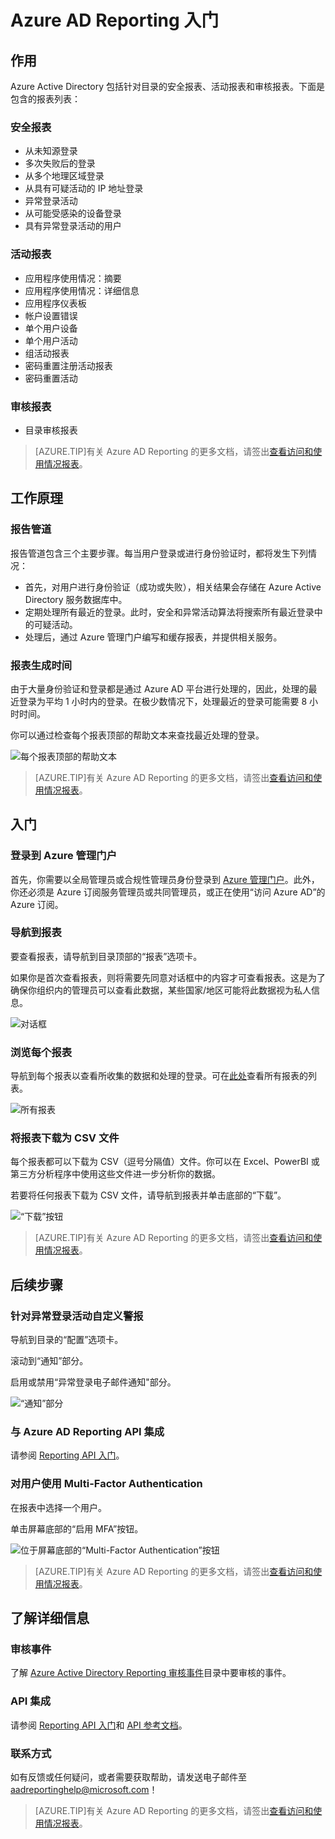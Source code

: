 <properties
   pageTitle="Azure AD Reporting：入门"
   description="Azure AD Reporting：入门"
   services="active-directory"
   documentationCenter=""
   authors="curtand"
   manager="mbaldwin"
   editor=""/>

<tags
   ms.service="active-directory"
   ms.date="06/30/2015"
   wacn.date="08/29/2015"/>

# Azure AD Reporting 入门

## 作用

Azure Active Directory 包括针对目录的安全报表、活动报表和审核报表。下面是包含的报表列表：

### 安全报表

- 从未知源登录
- 多次失败后的登录
- 从多个地理区域登录
- 从具有可疑活动的 IP 地址登录
- 异常登录活动
- 从可能受感染的设备登录
- 具有异常登录活动的用户

### 活动报表

- 应用程序使用情况：摘要
- 应用程序使用情况：详细信息
- 应用程序仪表板
- 帐户设置错误
- 单个用户设备
- 单个用户活动
- 组活动报表
- 密码重置注册活动报表
- 密码重置活动

### 审核报表

- 目录审核报表

> [AZURE.TIP]有关 Azure AD Reporting 的更多文档，请签出[查看访问和使用情况报表](/documentation/articles/active-directory-view-access-usage-reports)。



## 工作原理


### 报告管道

报告管道包含三个主要步骤。每当用户登录或进行身份验证时，都将发生下列情况：

- 首先，对用户进行身份验证（成功或失败），相关结果会存储在 Azure Active Directory 服务数据库中。
- 定期处理所有最近的登录。此时，安全和异常活动算法将搜索所有最近登录中的可疑活动。
- 处理后，通过 Azure 管理门户编写和缓存报表，并提供相关服务。

### 报表生成时间

由于大量身份验证和登录都是通过 Azure AD 平台进行处理的，因此，处理的最近登录为平均 1 小时内的登录。在极少数情况下，处理最近的登录可能需要 8 小时时间。

你可以通过检查每个报表顶部的帮助文本来查找最近处理的登录。

![每个报表顶部的帮助文本](./media/active-directory-reporting-getting-started/reportingWatermark.PNG)

> [AZURE.TIP]有关 Azure AD Reporting 的更多文档，请签出[查看访问和使用情况报表](/documentation/articles/active-directory-view-access-usage-reports)。



## 入门


### 登录到 Azure 管理门户

首先，你需要以全局管理员或合规性管理员身份登录到 [Azure 管理门户](https://manage.windowsazure.cn)。此外，你还必须是 Azure 订阅服务管理员或共同管理员，或正在使用“访问 Azure AD”的 Azure 订阅。

### 导航到报表

要查看报表，请导航到目录顶部的“报表”选项卡。

如果你是首次查看报表，则将需要先同意对话框中的内容才可查看报表。这是为了确保你组织内的管理员可以查看此数据，某些国家/地区可能将此数据视为私人信息。

![对话框](./media/active-directory-reporting-getting-started/dialogBox.png)

### 浏览每个报表

导航到每个报表以查看所收集的数据和处理的登录。可在[此处](/documentation/articles/active-directory-reporting-what-it-is)查看所有报表的列表。

![所有报表](./media/active-directory-reporting-getting-started/reportsMain.png)

### 将报表下载为 CSV 文件

每个报表都可以下载为 CSV（逗号分隔值）文件。你可以在 Excel、PowerBI 或第三方分析程序中使用这些文件进一步分析你的数据。

若要将任何报表下载为 CSV 文件，请导航到报表并单击底部的“下载”。

![“下载”按钮](./media/active-directory-reporting-getting-started/downloadButton.png)

> [AZURE.TIP]有关 Azure AD Reporting 的更多文档，请签出[查看访问和使用情况报表](/documentation/articles/active-directory-view-access-usage-reports)。





## 后续步骤

### 针对异常登录活动自定义警报

导航到目录的“配置”选项卡。

滚动到“通知”部分。

启用或禁用“异常登录电子邮件通知"部分。

![“通知”部分](./media/active-directory-reporting-getting-started/notificationsSection.png)

### 与 Azure AD Reporting API 集成

请参阅 [Reporting API 入门](/documentation/articles/active-directory-reporting-api-getting-started)。

### 对用户使用 Multi-Factor Authentication

在报表中选择一个用户。

单击屏幕底部的“启用 MFA”按钮。

![位于屏幕底部的“Multi-Factor Authentication”按钮](./media/active-directory-reporting-getting-started/mfaButton.png)

> [AZURE.TIP]有关 Azure AD Reporting 的更多文档，请签出[查看访问和使用情况报表](/documentation/articles/active-directory-view-access-usage-reports)。




## 了解详细信息


### 审核事件

了解 [Azure Active Directory Reporting 审核事件](/documentation/articles/active-directory-reporting-audit-events)目录中要审核的事件。

### API 集成

请参阅 [Reporting API 入门](/documentation/articles/active-directory-reporting-api-getting-started)和 [API 参考文档](https://msdn.microsoft.com/zh-cn/library/azure/mt126081.aspx)。

### 联系方式

如有反馈或任何疑问，或者需要获取帮助，请发送电子邮件至 [aadreportinghelp@microsoft.com](mailto:aadreportinghelp@microsoft.com)！

> [AZURE.TIP]有关 Azure AD Reporting 的更多文档，请签出[查看访问和使用情况报表](/documentation/articles/active-directory-view-access-usage-reports)。

<!---HONumber=67-->